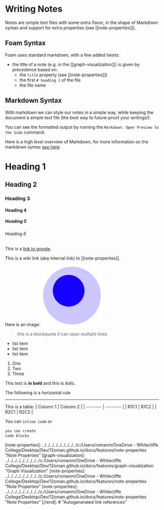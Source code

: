 # Writing Notes

Notes are simple text files with some extra flavor, in the shape of Markdown syntax and support for extra properties (see [[note-properties]]).

## Foam Syntax

Foam uses standard markdown, with a few added twists:
- the title of a note (e.g. in the [[graph-visualization]]) is given by precedence based on:
  - the `title` property (see [[note-properties]])
  - the first `# heading 1`  of the file
  - the file name


## Markdown Syntax
With markdown we can style our notes in a simple way, while keeping the document a simple text file (the best way to future-proof your writings!).

You can see the formatted output by running the `Markdown: Open Preview to the Side` command.

Here is a high level overview of Markdown, for more information on the markdown syntax [see here](https://commonmark.org/help/).

# Heading 1

## Heading 2

### Heading 3

#### Heading 4

##### Heading 5

###### Heading 6

This is a [link to google](https://www.google.com).

This is a wiki link (aka internal link) to [[note-properties]].

Here is an image:
![image](../../attachments/foam-icon.png)

> this is a blockquote
> it can span multiple lines

- list item
- list item
- list item

1. One
2. Two
3. Three

This text is **in bold** and this is *italic*.

The following is a horizontal rule

---

This is a table:
| Column 1 | Column 2 |
| -------- | -------- |
| R1C1     | R1C2     |
| R2C1     | R2C2     |

You can `inline code` or
```
you can create
code blocks
```


[//begin]: # "Autogenerated link references for markdown compatibility"
[note-properties]: ../../../../../../../../../c:/Users/romanm/OneDrive - Whitecliffe College/Desktop/Dev/12oman.github.io/docs/features/note-properties "Note Properties"
[graph-visualization]: ../../../../../../../../../c:/Users/romanm/OneDrive - Whitecliffe College/Desktop/Dev/12oman.github.io/docs/features/graph-visualization "Graph Visualization"
[note-properties]: ../../../../../../../../../c:/Users/romanm/OneDrive - Whitecliffe College/Desktop/Dev/12oman.github.io/docs/features/note-properties "Note Properties"
[note-properties]: ../../../../../../../../../c:/Users/romanm/OneDrive - Whitecliffe College/Desktop/Dev/12oman.github.io/docs/features/note-properties "Note Properties"
[//end]: # "Autogenerated link references"